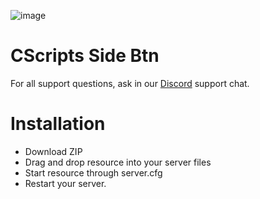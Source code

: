 ![image](https://github.com/CScripts-Network/cs_o2bar/assets/55330408/820eb859-2bc9-4cb3-8a5c-3b102d9405ea)

# CScripts Side Btn

For all support questions, ask in our [Discord](https://discord.gg/2kcXW3gRzg) support chat.

# Installation
* Download ZIP
* Drag and drop resource into your server files
* Start resource through server.cfg
* Restart your server.
